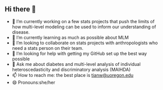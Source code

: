 ## Hi there 👋

<!--
**tianwalker44/tianwalker44** is a ✨ _special_ ✨ repository because its `README.md` (this file) appears on your GitHub profile.

Here are some ideas to get you started:

- ⚡ Fun fact: 
-->


- 🔭 I’m currently working on a few stats projects that push the limits of how multi-level modeling can be used to inform our understanding of disease. 
- 🌱 I’m currently learning as much as possible about MLM
- 👯 I’m looking to collaborate on stats projects with anthropologists who need a stats person on their team.
- 🤔 I’m looking for help with getting my GitHub set up the best way possible
- 💬 Ask me about diabetes and multi-level analysis of individual heteroscedasticity and discriminatory analysis (MAIHDA)
- 📫 How to reach me: the best place is tianw@uoregon.edu
- 😄 Pronouns:she/her



